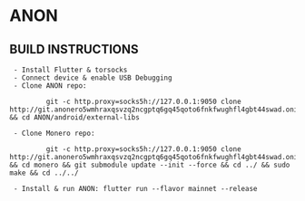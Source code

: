 # ANON


## BUILD INSTRUCTIONS

     - Install Flutter & torsocks
     - Connect device & enable USB Debugging
     - Clone ANON repo:

             git -c http.proxy=socks5h://127.0.0.1:9050 clone http://git.anonero5wmhraxqsvzq2ncgptq6gq45qoto6fnkfwughfl4gbt44swad.onion/ANONERO/ANON.git && cd ANON/android/external-libs

     - Clone Monero repo:

             git -c http.proxy=socks5h://127.0.0.1:9050 clone http://git.anonero5wmhraxqsvzq2ncgptq6gq45qoto6fnkfwughfl4gbt44swad.onion/ANONERO/monero.git && cd monero && git submodule update --init --force && cd ../ && sudo make && cd ../../

     - Install & run ANON: flutter run --flavor mainnet --release
